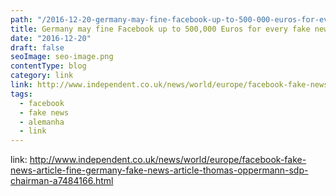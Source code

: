 ```yaml
---
path: "/2016-12-20-germany-may-fine-facebook-up-to-500-000-euros-for-every-fake-news-article-it-publishes/"
title: Germany may fine Facebook up to 500,000 Euros for every fake news article it publishes
date: "2016-12-20"
draft: false
seoImage: seo-image.png
contentType: blog
category: link
link: http://www.independent.co.uk/news/world/europe/facebook-fake-news-article-fine-germany-fake-news-article-thomas-oppermann-sdp-chairman-a7484166.html
tags:
  - facebook
  - fake news
  - alemanha
  - link
---
```


link: http://www.independent.co.uk/news/world/europe/facebook-fake-news-article-fine-germany-fake-news-article-thomas-oppermann-sdp-chairman-a7484166.html
